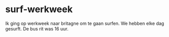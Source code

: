 # surf-werkweek

Ik ging op werkweek naar britagne om te gaan surfen.
We hebben elke dag gesurft.
De bus rit was 16 uur.
